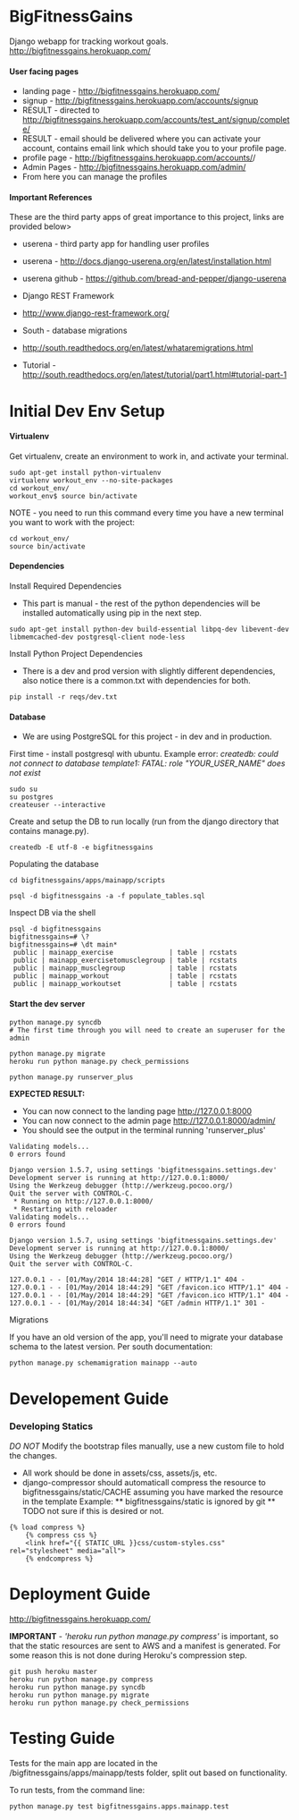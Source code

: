 BigFitnessGains
===========
Django webapp for tracking workout goals. http://bigfitnessgains.herokuapp.com/

#### User facing pages
* landing page - http://bigfitnessgains.herokuapp.com/ 
* signup - http://bigfitnessgains.herokuapp.com/accounts/signup 
 * RESULT - directed to http://bigfitnessgains.herokuapp.com/accounts/test_ant/signup/complete/ 
 * RESULT - email should be delivered where you can activate your account, contains email link which should take you to your profile page.
* profile page - http://bigfitnessgains.herokuapp.com/accounts/<YOUR ACCOUNT NAME HERE>/
* Admin Pages - http://bigfitnessgains.herokuapp.com/admin/
 * From here you can manage the profiles

#### Important References
These are the third party apps of great importance to this project, links are provided below>

* userena - third party app for handling user profiles
 * userena - http://docs.django-userena.org/en/latest/installation.html
 * userena github - https://github.com/bread-and-pepper/django-userena

* Django REST Framework
 * http://www.django-rest-framework.org/

* South - database migrations
 * http://south.readthedocs.org/en/latest/whataremigrations.html
 * Tutorial - http://south.readthedocs.org/en/latest/tutorial/part1.html#tutorial-part-1

Initial Dev Env Setup
===========

#### Virtualenv
Get virtualenv, create an environment to work in, and activate your terminal.
```
sudo apt-get install python-virtualenv
virtualenv workout_env --no-site-packages
cd workout_env/
workout_env$ source bin/activate
```
NOTE - you need to run this command every time you have a new terminal you want to work with the project:
```
cd workout_env/
source bin/activate
```

#### Dependencies
Install Required Dependencies
* This part is manual - the rest of the python dependencies will be installed automatically using pip in the next step.
```
sudo apt-get install python-dev build-essential libpq-dev libevent-dev libmemcached-dev postgresql-client node-less
```

Install Python Project Dependencies
* There is a dev and prod version with slightly different dependencies, also notice there is a common.txt with dependencies for both.
```
pip install -r reqs/dev.txt
```

#### Database
* We are using PostgreSQL for this project - in dev and in production.

First time - install postgresql with ubuntu. Example error: *createdb: could not connect to database template1: FATAL:  role "YOUR_USER_NAME" does not exist*
```
sudo su
su postgres
createuser --interactive
```

Create and setup the DB to run locally (run from the django directory that contains manage.py).
```
createdb -E utf-8 -e bigfitnessgains
```

Populating the database
```
cd bigfitnessgains/apps/mainapp/scripts

psql -d bigfitnessgains -a -f populate_tables.sql
```

Inspect DB via the shell
```
psql -d bigfitnessgains
bigfitnessgains=# \?
bigfitnessgains=# \dt main*
 public | mainapp_exercise              | table | rcstats
 public | mainapp_exercisetomusclegroup | table | rcstats
 public | mainapp_musclegroup           | table | rcstats
 public | mainapp_workout               | table | rcstats
 public | mainapp_workoutset            | table | rcstats

```


#### Start the dev server
```
python manage.py syncdb
# The first time through you will need to create an superuser for the admin

python manage.py migrate
heroku run python manage.py check_permissions

python manage.py runserver_plus
```

**EXPECTED RESULT:** 
* You can now connect to the landing page http://127.0.0.1:8000
* You can now connect to the admin page http://127.0.0.1:8000/admin/
* You should see the output in the terminal running 'runserver_plus'
```
Validating models...
0 errors found

Django version 1.5.7, using settings 'bigfitnessgains.settings.dev'
Development server is running at http://127.0.0.1:8000/
Using the Werkzeug debugger (http://werkzeug.pocoo.org/)
Quit the server with CONTROL-C.
 * Running on http://127.0.0.1:8000/
 * Restarting with reloader
Validating models...
0 errors found

Django version 1.5.7, using settings 'bigfitnessgains.settings.dev'
Development server is running at http://127.0.0.1:8000/
Using the Werkzeug debugger (http://werkzeug.pocoo.org/)
Quit the server with CONTROL-C.

127.0.0.1 - - [01/May/2014 18:44:28] "GET / HTTP/1.1" 404 -
127.0.0.1 - - [01/May/2014 18:44:29] "GET /favicon.ico HTTP/1.1" 404 -
127.0.0.1 - - [01/May/2014 18:44:29] "GET /favicon.ico HTTP/1.1" 404 -
127.0.0.1 - - [01/May/2014 18:44:34] "GET /admin HTTP/1.1" 301 -
```



Migrations

If you have an old version of the app, you'll need to migrate your database schema to the latest version.
Per south documentation:
```
python manage.py schemamigration mainapp --auto
```

Developement Guide
===========

### Developing Statics
*DO NOT* Modify the bootstrap files manually, use a new custom file to hold the changes.
* All work should be done in assets/css, assets/js, etc.
* django-compressor should automaticall compress the resource to bigfitnessgains/static/CACHE assuming you have marked the resource in the template Example:
** bigfitnessgains/static is ignored by git
** TODO not sure if this is desired or not.
```
{% load compress %}
    {% compress css %}
    <link href="{{ STATIC_URL }}css/custom-styles.css" rel="stylesheet" media="all">
    {% endcompress %}
```

Deployment Guide
===========
http://bigfitnessgains.herokuapp.com/

**IMPORTANT** - *'heroku run python manage.py compress'* is important, so that the static resources are sent to AWS and a manifest is generated. For some reason this is not done during Heroku's compression step.
```
git push heroku master
heroku run python manage.py compress
heroku run python manage.py syncdb
heroku run python manage.py migrate
heroku run python manage.py check_permissions
```

Testing Guide
============
Tests for the main app are located in the /bigfitnessgains/apps/mainapp/tests folder, split out based on functionality.

To run tests, from the command line:
```
python manage.py test bigfitnessgains.apps.mainapp.test
```

